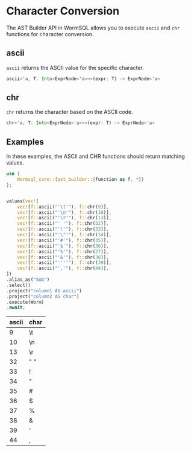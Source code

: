 # Character Conversion

The AST Builder API in WormSQL allows you to execute `ascii` and `chr` functions for character conversion.

## ascii

`ascii` returns the ASCII value for the specific character.

```rust
ascii<'a, T: Into<ExprNode<'a>>>(expr: T) -> ExprNode<'a>
```

## chr

`chr` returns the character based on the ASCII code.

```rust
chr<'a, T: Into<ExprNode<'a>>>(expr: T) -> ExprNode<'a>
```

## Examples

In these examples, the ASCII and CHR functions should return matching values.

```rust
use {
    Wormsql_core::{ast_builder::{function as f, *}}
};


values(vec![
    vec![f::ascii("'\t'"), f::chr(9)],
    vec![f::ascii("'\n'"), f::chr(10)],
    vec![f::ascii("'\r'"), f::chr(13)],
    vec![f::ascii("' '"), f::chr(32)],
    vec![f::ascii("'!'"), f::chr(33)],
    vec![f::ascii("'\"'"), f::chr(34)],
    vec![f::ascii("'#'"), f::chr(35)],
    vec![f::ascii("'$'"), f::chr(36)],
    vec![f::ascii("'%'"), f::chr(37)],
    vec![f::ascii("'&'"), f::chr(38)],
    vec![f::ascii("''''"), f::chr(39)],
    vec![f::ascii("','"), f::chr(44)],
])
.alias_as("Sub")
.select()
.project("column1 AS ascii")
.project("column2 AS char")
.execute(Worm)
.await;
```

| ascii | char |
| ----- | ---- |
| 9     | \t   |
| 10    | \n   |
| 13    | \r   |
| 32    | " "  |
| 33    | !    |
| 34    | "    |
| 35    | #    |
| 36    | $    |
| 37    | %    |
| 38    | &    |
| 39    | '    |
| 44    | ,    |
